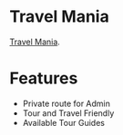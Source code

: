 # Travel Mania

 [Travel Mania](https://github.com/facebook/create-react-app).

# Features
- Private route for Admin
- Tour and Travel Friendly
- Available Tour Guides